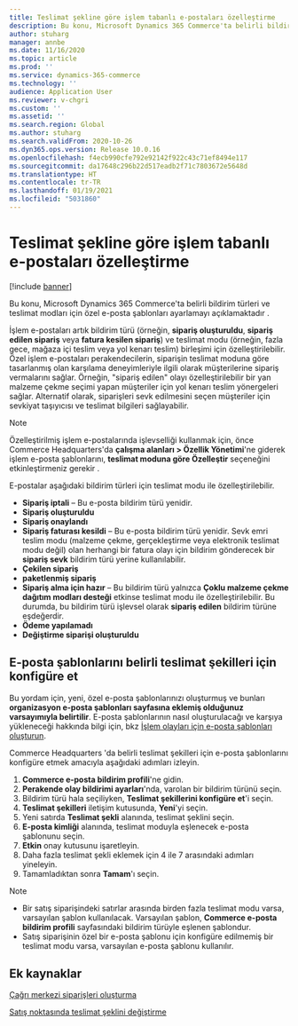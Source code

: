 ```yaml
---
title: Teslimat şekline göre işlem tabanlı e-postaları özelleştirme
description: Bu konu, Microsoft Dynamics 365 Commerce'ta belirli bildirim türleri ve teslimat modları için özel e-posta şablonları ayarlamayı açıklamaktadır .
author: stuharg
manager: annbe
ms.date: 11/16/2020
ms.topic: article
ms.prod: ''
ms.service: dynamics-365-commerce
ms.technology: ''
audience: Application User
ms.reviewer: v-chgri
ms.custom: ''
ms.assetid: ''
ms.search.region: Global
ms.author: stuharg
ms.search.validFrom: 2020-10-26
ms.dyn365.ops.version: Release 10.0.16
ms.openlocfilehash: f4ecb990cfe792e92142f922c43c71ef8494e117
ms.sourcegitcommit: da17648c296b22d517eadb2f71c7803672e5648d
ms.translationtype: HT
ms.contentlocale: tr-TR
ms.lasthandoff: 01/19/2021
ms.locfileid: "5031860"
---
```

# <a name="customize-transactional-emails-by-mode-of-delivery"></a>Teslimat şekline göre işlem tabanlı e-postaları özelleştirme

[!include [banner](includes/banner.md)]

Bu konu, Microsoft Dynamics 365 Commerce'ta belirli bildirim türleri ve teslimat modları için özel e-posta şablonları ayarlamayı açıklamaktadır .

İşlem e-postaları artık bildirim türü (örneğin, **sipariş oluşturuldu**, **sipariş edilen sipariş** veya **fatura kesilen sipariş**) ve teslimat modu (örneğin, fazla gece, mağaza içi teslim veya yol kenarı teslim) birleşimi için özelleştirilebilir. Özel işlem e-postaları perakendecilerin, siparişin teslimat moduna göre tasarlanmış olan karşılama deneyimleriyle ilgili olarak müşterilerine sipariş vermalarını sağlar. Örneğin, "sipariş edilen" olayı özelleştirilebilir bir yan malzeme çekme seçimi yapan müşteriler için yol kenarı teslim yönergeleri sağlar. Alternatif olarak, siparişleri sevk edilmesini seçen müşteriler için sevkiyat taşıyıcısı ve teslimat bilgileri sağlayabilir.

> [!NOTE]
> Özelleştirilmiş işlem e-postalarında işlevselliği kullanmak için, önce Commerce Headquarters'da **çalışma alanları \> Özellik Yönetimi**'ne giderek işlem e-posta şablonlarını, **teslimat moduna göre Özelleştir** seçeneğini etkinleştirmeniz gerekir .

E-postalar aşağıdaki bildirim türleri için teslimat modu ile özelleştirilebilir.

- **Sipariş iptali** – Bu e-posta bildirim türü yenidir.
- **Sipariş oluşturuldu**
- **Sipariş onaylandı**
- **Sipariş faturası kesildi** – Bu e-posta bildirim türü yenidir. Sevk emri teslim modu (malzeme çekme, gerçekleştirme veya elektronik teslimat modu değil) olan herhangi bir fatura olayı için bildirim gönderecek bir **sipariş sevk** bildirim türü yerine kullanılabilir.
- **Çekilen sipariş**
- **paketlenmiş sipariş**
- **Sipariş alma için hazır** – Bu bildirim türü yalnızca **Çoklu malzeme çekme dağıtım modları desteği** etkinse teslimat modu ile özelleştirilebilir. Bu durumda, bu bildirim türü işlevsel olarak **sipariş edilen** bildirim türüne eşdeğerdir.
- **Ödeme yapılamadı**
- **Değiştirme siparişi oluşturuldu**

## <a name="configure-email-templates-for-specific-modes-of-delivery"></a>E-posta şablonlarını belirli teslimat şekilleri için konfigüre et

Bu yordam için, yeni, özel e-posta şablonlarınızı oluşturmuş ve bunları **organizasyon e-posta şablonları sayfasına eklemiş olduğunuz varsayımıyla belirtilir**. E-posta şablonlarının nasıl oluşturulacağı ve karşıya yükleneceği hakkında bilgi için, bkz [İşlem olayları için e-posta şablonları oluşturun](email-templates-transactions.md).

Commerce Headquarters 'da belirli teslimat şekilleri için e-posta şablonlarını konfigüre etmek amacıyla aşağıdaki adımları izleyin.

1. **Commerce e-posta bildirim profili**'ne gidin.
1. **Perakende olay bildirimi ayarları**'nda, varolan bir bildirim türünü seçin.
1. Bildirim türü hala seçiliyken, **Teslimat şekillerini konfigüre et**'i seçin.
1. **Teslimat şekilleri** iletişim kutusunda, **Yeni**'yi seçin.
1. Yeni satırda **Teslimat şekli** alanında, teslimat şeklini seçin.
1. **E-posta kimliği** alanında, teslimat moduyla eşlenecek e-posta şablonunu seçin.
1. **Etkin** onay kutusunu işaretleyin.
1. Daha fazla teslimat şekli eklemek için 4 ile 7 arasındaki adımları yineleyin.
1. Tamamladıktan sonra **Tamam**'ı seçin.

> [!NOTE]
> - Bir satış siparişindeki satırlar arasında birden fazla teslimat modu varsa, varsayılan şablon kullanılacak. Varsayılan şablon, **Commerce e-posta bildirim profili** sayfasındaki bildirim türüyle eşlenen şablondur.
> - Satış siparişinin özel bir e-posta şablonu için konfigüre edilmemiş bir teslimat modu varsa, varsayılan e-posta şablonu kullanılır.

## <a name="additional-resources"></a>Ek kaynaklar

[Çağrı merkezi siparişleri oluşturma](tasks/create-call-center-orders.md)

[Satış noktasında teslimat şeklini değiştirme](pos-change-delivery-mode.md)
